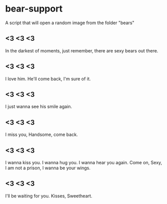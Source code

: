 # bear-support

A script that will open a random image from the folder "bears"

## <3 <3 <3

In the darkest of moments, just remember, there are sexy bears out there.

## <3 <3 <3

I love him. He'll come back, I'm sure of it.

## <3 <3 <3

I just wanna see his smile again.

## <3 <3 <3

I miss you, Handsome, come back.

## <3 <3 <3

I wanna kiss you. I wanna hug you. I wanna hear you again. Come on, Sexy, I am not a prison, I wanna be your wings.

## <3 <3 <3

I'll be waiting for you. Kisses, Sweetheart.